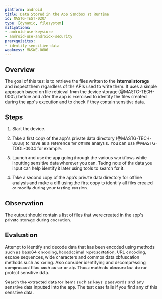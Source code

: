 ```yaml
---
platform: android
title: Data Stored in the App Sandbox at Runtime
id: MASTG-TEST-0207
type: [dynamic, filesystem]
mitigations:
- android-use-keystore
- android-use-androidx-security
prerequisites:
- identify-sensitive-data
weakness: MASWE-0006
---
```


## Overview

The goal of this test is to retrieve the files written to the **internal storage** and inspect them regardless of the APIs used to write them. It uses a simple approach based on file retrieval from the device storage (@MASTG-TECH-0002) before and after the app is exercised to identify the files created during the app's execution and to check if they contain sensitive data.

## Steps

1. Start the device.

2. Take a first copy of the app's private data directory (@MASTG-TECH-0008) to have as a reference for offline analysis. You can use @MASTG-TOOL-0004 for example.

3. Launch and use the app going through the various workflows while inputting sensitive data wherever you can. Taking note of the data you input can help identify it later using tools to search for it.

4. Take a second copy of the app's private data directory for offline analysis and make a diff using the first copy to identify all files created or modify during your testing session.

## Observation

The output should contain a list of files that were created in the app's private storage during  execution.

## Evaluation

Attempt to identify and decode data that has been encoded using methods such as base64 encoding, hexadecimal representation, URL encoding, escape sequences, wide characters and common data obfuscation methods such as xoring. Also consider identifying and decompressing compressed files such as tar or zip. These methods obscure but do not protect sensitive data.

Search the extracted data for items such as keys, passwords and any sensitive data inputted into the app. The test case fails if you find any of this sensitive data.
